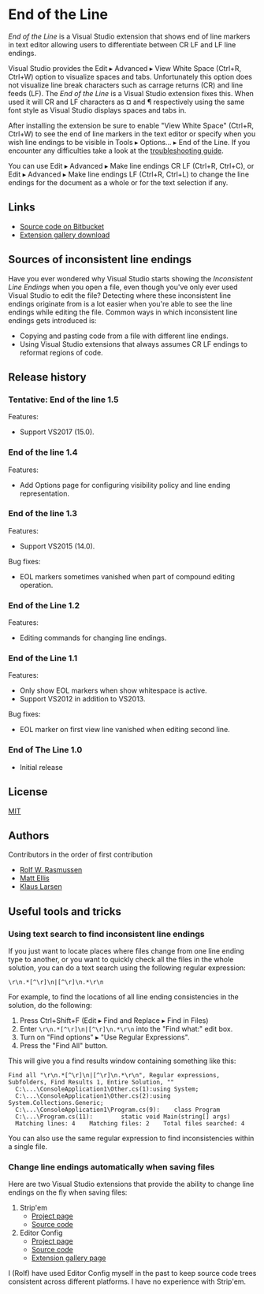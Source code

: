 ﻿End of the Line
===============

_End of the Line_ is a Visual Studio extension that shows end of line markers
in text editor allowing users to differentiate between CR LF and LF line
endings.

Visual Studio provides the Edit ▸ Advanced ▸ View White Space (Ctrl+R, Ctrl+W)
option to visualize spaces and tabs. Unfortunately this option does not
visualize line break characters such as carrage returns (CR) and line feeds
(LF). The _End of the Line_ is a Visual Studio extension fixes this. When used
it will CR and LF characters as ¤ and ¶ respectively using the same font style
as Visual Studio displays spaces and tabs in.

After installing the extension be sure to enable "View White Space" (Ctrl+R,
Ctrl+W) to see the end of line markers in the text editor or specify when you
wish line endings to be visible in Tools ▸ Options... ▸ End of the Line. If
you encounter any difficulties take a look at the
[troubleshooting guide](https://bitbucket.org/rolfwr/endoftheline/src/default/troubleshooting.md).


You can use Edit ▸ Advanced ▸ Make line endings CR LF (Ctrl+R, Ctrl+C), or
Edit ▸ Advanced ▸ Make line endings LF (Ctrl+R, Ctrl+L) to change the line
endings for the document as a whole or for the text selection if any.

Links
-----

* [Source code on Bitbucket](https://bitbucket.org/rolfwr/endoftheline)
* [Extension gallery download](https://visualstudiogallery.msdn.microsoft.com/545e56a7-98d7-47f9-9d84-4681f2903060)

Sources of inconsistent line endings
------------------------------------

Have you ever wondered why Visual Studio starts showing the
_Inconsistent Line Endings_ when you open a file, even though you've only ever
used Visual Studio to edit the file? Detecting where these inconsistent line
endings originate from is a lot easier when you're able to see the line
endings while editing the file. Common ways in which inconsistent line endings
gets introduced is:

* Copying and pasting code from a file with different line endings.
* Using Visual Studio extensions that always assumes CR LF endings to reformat
  regions of code.

Release history
---------------

### Tentative: End of the line 1.5 

Features:

* Support VS2017 (15.0).

### End of the line 1.4

Features:

* Add Options page for configuring visibility policy and line ending
  representation.

### End of the line 1.3

Features:

* Support VS2015 (14.0).

Bug fixes:

* EOL markers sometimes vanished when part of compound editing operation.

### End of the Line 1.2

Features:

* Editing commands for changing line endings.

### End of the Line 1.1

Features:

* Only show EOL markers when show whitespace is active.
* Support VS2012 in addition to VS2013.

Bug fixes:

* EOL marker on first view line vanished when editing second line.

### End of The Line 1.0

* Initial release

License
-------

[MIT](https://bitbucket.org/rolfwr/endoftheline/raw/default/EndOfTheLine/license.txt)

Authors
-------

Contributors in the order of first contribution

* [Rolf W. Rasmussen](https://bitbucket.org/rolfwr)
* [Matt Ellis](https://bitbucket.org/citizenmatt)
* [Klaus Larsen](https://bitbucket.org/kblarsen)

Useful tools and tricks
-----------------------

### Using text search to find inconsistent line endings

If you just want to locate places where files change from one line ending type
to another, or you want to quickly check all the files in the whole solution,
you can do a text search using the following regular expression:

    \r\n.*[^\r]\n|[^\r]\n.*\r\n

For example, to find the locations of all line ending consistencies in the
solution, do the following:

1. Press Ctrl+Shift+F (Edit ▸ Find and Replace ▸ Find in Files)
2. Enter `\r\n.*[^\r]\n|[^\r]\n.*\r\n` into the "Find what:" edit box.
3. Turn on "Find options" ▸ "Use Regular Expressions".
4. Press the "Find All" button.

This will give you a find results window containing something like this:

    Find all "\r\n.*[^\r]\n|[^\r]\n.*\r\n", Regular expressions, Subfolders, Find Results 1, Entire Solution, ""
      C:\...\ConsoleApplication1\Other.cs(1):using System;
      C:\...\ConsoleApplication1\Other.cs(2):using System.Collections.Generic;
      C:\...\ConsoleApplication1\Program.cs(9):    class Program
      C:\...\Program.cs(11):        static void Main(string[] args)
      Matching lines: 4    Matching files: 2    Total files searched: 4

You can also use the same regular expression to find inconsistencies within a
single file.

### Change line endings automatically when saving files

Here are two Visual Studio extensions that provide the ability to change line
endings on the fly when saving files:

1. Strip'em
    * [Project page](http://www.grebulon.com/software/stripem.php)
    * [Source code](http://www.grebulon.com/software/stripem.php#download)
2. Editor Config
    * [Project page](http://editorconfig.org/)
    * [Source code](https://github.com/editorconfig/editorconfig-visualstudio)
    * [Extension gallery page](https://visualstudiogallery.msdn.microsoft.com/c8bccfe2-650c-4b42-bc5c-845e21f96328)

I (Rolf) have used Editor Config myself in the past to keep source code trees
consistent across different platforms. I have no experience with Strip'em.
